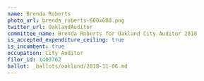 ```yaml
---
name: Brenda Roberts
photo_url: brenda_roberts-600x600.png
twitter_url: OaklandAuditor ‏
committee_name: Brenda Roberts for Oakland City Auditor 2018
is_accepted_expenditure_ceiling: true
is_incumbent: true
occupation: City Auditor
filer_id: 1403762
ballot: _ballots/oakland/2018-11-06.md
---
```

